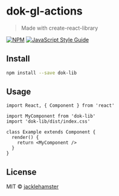 # dok-gl-actions

> Made with create-react-library

[![NPM](https://img.shields.io/npm/v/dok-lib.svg)](https://www.npmjs.com/package/dok-lib) [![JavaScript Style Guide](https://img.shields.io/badge/code_style-standard-brightgreen.svg)](https://standardjs.com)

## Install

```bash
npm install --save dok-lib
```

## Usage

```tsx
import React, { Component } from 'react'

import MyComponent from 'dok-lib'
import 'dok-lib/dist/index.css'

class Example extends Component {
  render() {
    return <MyComponent />
  }
}
```

## License

MIT © [jacklehamster](https://github.com/jacklehamster)

